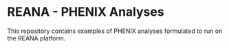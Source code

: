 # REANA - PHENIX Analyses
This repository contains examples of PHENIX analyses
formulated to run on the REANA platform.
